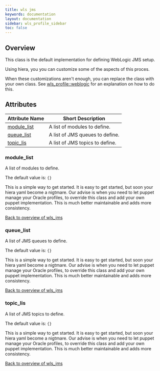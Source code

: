 ```yaml
---
title: wls jms
keywords: documentation
layout: documentation
sidebar: wls_profile_sidebar
toc: false
---
```

## Overview

This class is the default implementation for defining WebLogic JMS setup. 

Using hiera, you you can customize some of the aspects of this proces.

When these customizations aren't enough, you can replace the class with your own class. See [wls_profile::weblogic](./weblogic.html) for an explanation on how to do this.





## Attributes



Attribute Name                      | Short Description               |
----------------------------------- | ------------------------------- |
[module_list](#wls_jms_module_list) | A list of modules to define.    |
[queue_list](#wls_jms_queue_list)   | A list of JMS queues to define. |
[topic_lis](#wls_jms_topic_lis)     | A list of JMS topics to define. |




### module_list<a name='wls_jms_module_list'>



A list of modules to define.

The default value is: `{}`

This is a simple way to get started. It is easy to get started, but soon your hiera yaml become a nigtmare. Our advise is when you need to let puppet manage your Oracle profiles, to override this class and  add your own puppet implementation. This is much better maintainable
and adds more consistency.

[Back to overview of wls_jms](#attributes)


### queue_list<a name='wls_jms_queue_list'>



A list of JMS queues to define.

The default value is: `{}`

This is a simple way to get started. It is easy to get started, but soon your hiera yaml become a nigtmare. Our advise is when you need to let puppet manage your Oracle profiles, to override this class and  add your own puppet implementation. This is much better maintainable
and adds more consistency.

[Back to overview of wls_jms](#attributes)


### topic_lis<a name='wls_jms_topic_lis'>



A list of JMS topics to define.

The default value is: `{}`

This is a simple way to get started. It is easy to get started, but soon your hiera yaml become a nigtmare. Our advise is when you need to let puppet manage your Oracle profiles, to override this class and  add your own puppet implementation. This is much better maintainable
and adds more consistency.

[Back to overview of wls_jms](#attributes)

